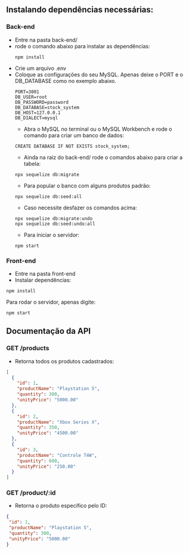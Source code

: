 ## Instalando dependências necessárias:
### Back-end
 - Entre na pasta back-end/
 - rode o comando abaixo para instalar as dependências: 
   ```
   npm install
   ```
 - Crie um arquivo .env
 - Coloque as configurações do seu MySQL. Apenas deixe o PORT e o DB_DATABASE como no exemplo abaixo.
   ```
   PORT=3001
   DB_USER=root
   DB_PASSWORD=password
   DB_DATABASE=stock_system
   DB_HOST=127.0.0.1
   DB_DIALECT=mysql
   ```
   - Abra o MySQL no terminal ou o MySQL Workbench e rode o comando para criar um banco de dados:
   ```
   CREATE DATABASE IF NOT EXISTS stock_system;
   ```
   - Ainda na raiz do back-end/ rode o comandos abaixo para criar a tabela:
   ```
   npx sequelize db:migrate
   ```
   - Para popular o banco com alguns produtos padrão:
   ```
   npx sequelize db:seed:all
   ```
   - Caso necessite desfazer os comandos acima:
   ```
   npx sequelize db:migrate:undo
   npx sequelize db:seed:undo:all
   ```
   - Para iniciar o servidor:
   ```
   npm start
   ```
### Front-end
   - Entre na pasta front-end
   - Instalar dependências:
   ```
   npm install
   ```
   Para rodar o servidor, apenas digite:
   ```
   npm start
   ```
## Documentação da API
### GET /products
   - Retorna todos os produtos cadastrados:
```json
[
  {
    "id": 1,
    "productName": "Playstation 5",
    "quantity": 300,
    "unityPrice": "5000.00"
  },
  {
    "id": 2,
    "productName": "Xbox Series X",
    "quantity": 350,
    "unityPrice": "4500.00"
  },
  {
    "id": 3,
    "productName": "Controle T4W",
    "quantity": 600,
    "unityPrice": "250.00"
  }
]
```
### GET /product/:id
   - Retorna o produto específico pelo ID:
   ```json
   {
    "id": 1,
    "productName": "Playstation 5",
    "quantity": 300,
    "unityPrice": "5000.00"
   }
   ```
